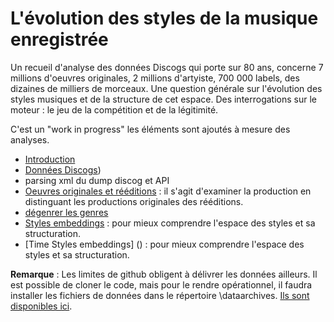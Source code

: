 # L'évolution des styles de la musique enregistrée

Un recueil d'analyse des données Discogs qui porte sur 80 ans, concerne 7 millions d'oeuvres originales, 2 millions d'artyiste, 700 000 labels, des dizaines de milliers de morceaux.  Une question générale sur l'évolution des styles musiques et de la structure de cet espace. Des interrogations sur le moteur : le jeu de la compétition et de la légitimité.

C'est un "work in progress" les éléments sont ajoutés à mesure des analyses. 
* [Introduction](https://benaventc.github.io/MusiqueStories/script00_cadrage_biblio.html)
* [Données Discogs](https://benaventc.github.io/MusiqueStories/script01_discogsdata.html))
* parsing xml du dump discog et API
* [Oeuvres originales et rééditions](https://benaventc.github.io/MusiqueStories/script03reedition.html) : il s'agit d'examiner la production en distinguant les productions originales des rééditions.  
* [dégenrer les genres](https://benaventc.github.io/MusiqueStories/script04_crossgenre.html)
* [Styles embeddings](https://benaventc.github.io/MusiqueStories/script04style.html) : pour mieux comprendre l'espace des styles et sa structuration. 
* [Time Styles embeddings] () : pour mieux comprendre l'espace des styles et sa structuration. 

**Remarque** : Les limites de github obligent à délivrer les données ailleurs. Il est possible de cloner le code, mais pour le rendre opérationnel,  il faudra installer les fichiers de données dans le répertoire \dataarchives.
 [Ils sont disponibles ici](https://drive.google.com/drive/folders/1qoauKUPAUJa9Iz7RcpaddzDgeJxTgnXl?usp=sharing). 
